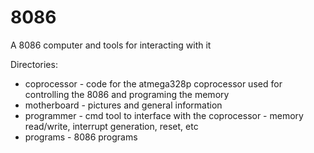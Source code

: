 # 8086
 A 8086 computer and tools for interacting with it
 
 
 Directories:  
- coprocessor   -    code for the atmega328p coprocessor used for controlling the 8086 and programing the memory  
- motherboard   -    pictures and general information  
- programmer    -    cmd tool to interface with the coprocessor - memory read/write, interrupt generation, reset, etc  
- programs      -    8086 programs  
  
  

